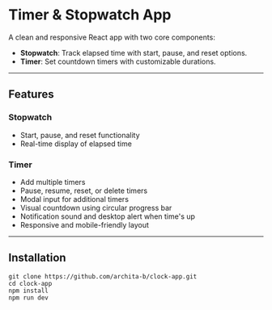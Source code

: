 # Timer & Stopwatch App

A clean and responsive React app with two core components:

- **Stopwatch**: Track elapsed time with start, pause, and reset options.
- **Timer**: Set countdown timers with customizable durations.

---

## Features

### Stopwatch

- Start, pause, and reset functionality
- Real-time display of elapsed time

### Timer

- Add multiple timers
- Pause, resume, reset, or delete timers
- Modal input for additional timers
- Visual countdown using circular progress bar
- Notification sound and desktop alert when time's up
- Responsive and mobile-friendly layout

---

## Installation

```
git clone https://github.com/archita-b/clock-app.git
cd clock-app
npm install
npm run dev
```
